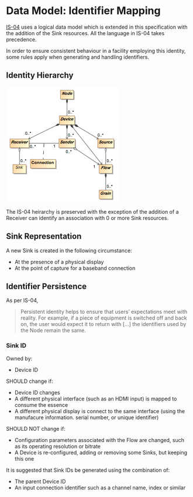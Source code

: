 # Data Model: Identifier Mapping

[IS-04][IS-04] uses a logical data model which is extended in this specification with the addition of the Sink resources.
All the language in IS-04 takes precedence.

In order to ensure consistent behaviour in a facility employing this identity, some rules apply when generating and handling identifiers.

## Identity Hierarchy

![Extended IS-04 Model Diagram](../docs/images/is-11-data-model.png)

The IS-04 heirarchy is preserved with the exception of the addition of a Receiver can identify an association with 0 or more Sink resources.

## Sink Representation

A new Sink is created in the following circumstance:

- At the presence of a physical display
- At the point of capture for a baseband connection

## Identifier Persistence

As per IS-04,

> Persistent identity helps to ensure that users’ expectations meet with reality. For example, if a piece of equipment is switched off and back on, the user would expect it to return with [...] the identifiers used by the Node remain the same.

### Sink ID

Owned by:

- Device ID

SHOULD change if:

- Device ID changes
- A different physical interface (such as an HDMI input) is mapped to consume the essence
- A different physical display is connect to the same interface (using the manufacure information. serial number, or unique identifier)

SHOULD NOT change if:

- Configuration parameters associated with the Flow are changed, such as its operating resolution or bitrate
- A Device is re-configured, adding or removing some Sinks, but keeping this one

It is suggested that Sink IDs be generated using the combination of:

- The parent Device ID
- An input connection identifier such as a channel name, index or similar

[IS-04]: https://specs.amwa.tv/is-04/
